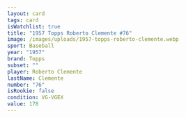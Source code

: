 ```yaml
---
layout: card
tags: card
isWatchlist: true
title: "1957 Topps Roberto Clemente #76"
image: /images/uploads/1957-topps-roberto-clemente.webp
sport: Baseball
year: "1957"
brand: Topps
subset: ""
player: Roberto Clemente
lastName: Clemente
number: "76"
isRookie: false
condition: VG-VGEX
value: 178
---
```

